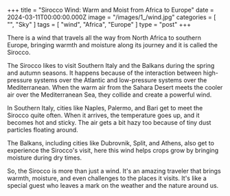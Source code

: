 +++
title = "Sirocco Wind: Warm and Moist from Africa to Europe"
date = 2024-03-11T00:00:00.000Z
image = "/images/1_/wind.jpg"
categories = [ "", "Sky" ]
tags = [ "wind", "Africa", "Europe" ]
type = "post"
+++

There is a wind that travels all the way from North Africa to southern Europe, bringing warmth and moisture along its journey and it is called the Sirocco.

The Sirocco likes to visit Southern Italy and the Balkans during the spring and autumn seasons. It happens because of the interaction between high-pressure systems over the Atlantic and low-pressure systems over the Mediterranean. When the warm air from the Sahara Desert meets the cooler air over the Mediterranean Sea, they collide and create a powerful wind.

In Southern Italy, cities like Naples, Palermo, and Bari get to meet the Sirocco quite often. When it arrives, the temperature goes up, and it becomes hot and sticky. The air gets a bit hazy too because of tiny dust particles floating around.

The Balkans, including cities like Dubrovnik, Split, and Athens, also get to experience the Sirocco's visit, here this wind helps crops grow by bringing moisture during dry times.

So, the Sirocco is more than just a wind. It's an amazing traveler that brings warmth, moisture, and even challenges to the places it visits. It's like a special guest who leaves a mark on the weather and the nature around us. 
